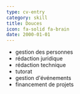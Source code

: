 ```yaml
---
type: cv-entry
category: skill
title: Douces
icon: fa-solid fa-brain
date: 2000-01-01
---
```

- gestion des personnes
- rédaction juridique
- rédaction technique
- tutorat
- gestion d'événements
- financement de projets